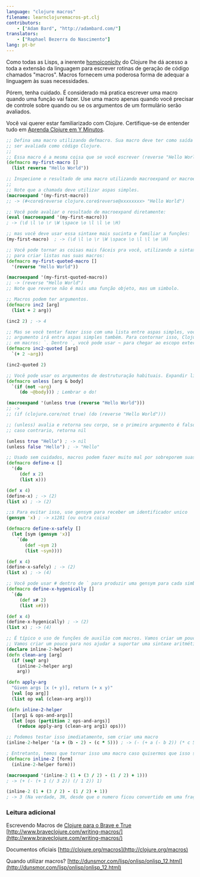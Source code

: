 ```yaml
---
language: "clojure macros"
filename: learnclojuremacros-pt.clj
contributors:
    - ["Adam Bard", "http://adambard.com/"]
translators:
    - ["Raphael Bezerra do Nascimento"]
lang: pt-br
---
```


Como todas as Lisps, a inerente [homoiconicity](https://en.wikipedia.org/wiki/Homoiconic)
do Clojure lhe dá acesso a toda a extensão da linguagem 
para escrever rotinas de geração de código chamados "macros". Macros fornecem uma poderosa forma de adequar a linguagem 
às suas necessidades.

Pórem, tenha cuidado. É considerado má pratica escrever uma macro quando uma função vai fazer. Use uma macro apenas 
quando você precisar de controle sobre quando ou se os argumentos de um formulário serão avaliados.

Você vai querer estar familiarizado com Clojure. Certifique-se de entender tudo em 
[Aprenda Clojure em Y Minutos](/docs/clojure/).

```clojure
;; Defina uma macro utilizando defmacro. Sua macro deve ter como saída uma lista que possa
;; ser avaliada como código Clojure.
;;
;; Essa macro é a mesma coisa que se você escrever (reverse "Hello World")
(defmacro my-first-macro []
  (list reverse "Hello World"))

;; Inspecione o resultado de uma macro utilizando macroexpand or macroexpand-1.
;;
;; Note que a chamada deve utilizar aspas simples.
(macroexpand '(my-first-macro))
;; -> (#<core$reverse clojure.core$reverse@xxxxxxxx> "Hello World")

;; Você pode avaliar o resultado de macroexpand diretamente:
(eval (macroexpand '(my-first-macro)))
; -> (\d \l \o \r \W \space \o \l \l \e \H)

;; mas você deve usar essa sintaxe mais sucinta e familiar a funções:
(my-first-macro)  ; -> (\d \l \o \r \W \space \o \l \l \e \H)

;; Você pode tornar as coisas mais fáceis pra você, utilizando a sintaxe de citação mais suscinta
;; para criar listas nas suas macros:
(defmacro my-first-quoted-macro []
  '(reverse "Hello World"))

(macroexpand '(my-first-quoted-macro))
;; -> (reverse "Hello World")
;; Note que reverse não é mais uma função objeto, mas um simbolo.

;; Macros podem ter argumentos.
(defmacro inc2 [arg]
  (list + 2 arg))

(inc2 2) ; -> 4

;; Mas se você tentar fazer isso com uma lista entre aspas simples, você vai receber um erro, por que o 
;; argumento irá entra aspas simples também. Para contornar isso, Clojure prover uma maneira de utilizar aspas simples 
;; em macros: `. Dentro `, você pode usar ~ para chegar ao escopo externo.
(defmacro inc2-quoted [arg]
  `(+ 2 ~arg))

(inc2-quoted 2)

;; Você pode usar os argumentos de destruturação habituais. Expandir lista de variaveis usando ~@
(defmacro unless [arg & body]
  `(if (not ~arg)
     (do ~@body))) ; Lembrar o do!

(macroexpand '(unless true (reverse "Hello World")))
;; ->
;; (if (clojure.core/not true) (do (reverse "Hello World")))

;; (unless) avalia e retorna seu corpo, se o primeiro argumento é falso.
;; caso contrario, retorna nil

(unless true "Hello") ; -> nil
(unless false "Hello") ; -> "Hello"

;; Usado sem cuidados, macros podem fazer muito mal por sobreporem suas variaveis
(defmacro define-x []
  '(do
     (def x 2)
     (list x)))

(def x 4)
(define-x) ; -> (2)
(list x) ; -> (2)

;;s Para evitar isso, use gensym para receber um identificador unico
(gensym 'x) ; -> x1281 (ou outra coisa)

(defmacro define-x-safely []
  (let [sym (gensym 'x)]
    `(do
       (def ~sym 2)
       (list ~sym))))

(def x 4)
(define-x-safely) ; -> (2)
(list x) ; -> (4)

;; Você pode usar # dentro de ` para produzir uma gensym para cada simbolo automaticamente
(defmacro define-x-hygenically []
  `(do
     (def x# 2)
     (list x#)))

(def x 4)
(define-x-hygenically) ; -> (2)
(list x) ; -> (4)

;; É típico o uso de funções de auxilio com macros. Vamos criar um pouco
;; Vamos criar um pouco para nos ajudar a suportar uma sintaxe aritmética inline (estupida)
(declare inline-2-helper)
(defn clean-arg [arg]
  (if (seq? arg)
    (inline-2-helper arg)
    arg))

(defn apply-arg
  "Given args [x (+ y)], return (+ x y)"
  [val [op arg]]
  (list op val (clean-arg arg)))

(defn inline-2-helper
  [[arg1 & ops-and-args]]
  (let [ops (partition 2 ops-and-args)]
    (reduce apply-arg (clean-arg arg1) ops)))

;; Podemos testar isso imediatamente, sem criar uma macro
(inline-2-helper '(a + (b - 2) - (c * 5))) ; -> (- (+ a (- b 2)) (* c 5))

; Entretanto, temos que tornar isso uma macro caso quisermos que isso seja rodado em tempo de compilação
(defmacro inline-2 [form]
  (inline-2-helper form)))

(macroexpand '(inline-2 (1 + (3 / 2) - (1 / 2) + 1)))
; -> (+ (- (+ 1 (/ 3 2)) (/ 1 2)) 1)

(inline-2 (1 + (3 / 2) - (1 / 2) + 1))
; -> 3 (Na verdade, 3N, desde que o numero ficou convertido em uma fração racional com /
```

### Leitura adicional

Escrevendo Macros de [Clojure para o Brave e True](http://www.braveclojure.com/)
[http://www.braveclojure.com/writing-macros/](http://www.braveclojure.com/writing-macros/)

Documentos oficiais 
[http://clojure.org/macros](http://clojure.org/macros)

Quando utilizar macros? 
[http://dunsmor.com/lisp/onlisp/onlisp_12.html](http://dunsmor.com/lisp/onlisp/onlisp_12.html)
